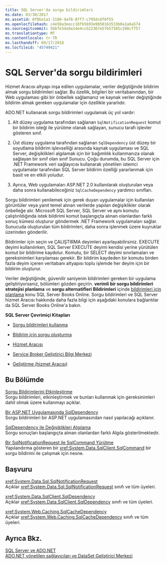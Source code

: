 ```yaml
---
title: SQL Server'da sorgu bildirimleri
ms.date: 03/30/2017
ms.assetid: 0f0ba1a1-3180-4af8-87f7-c795dc8f8f55
ms.openlocfilehash: c4e58a3eecc18fb5693e9850163533b0a1a6a574
ms.sourcegitcommit: 5bbfe34a9a14e4ccb22367e57b57585c208cf757
ms.translationtype: MT
ms.contentlocale: tr-TR
ms.lasthandoff: 09/17/2018
ms.locfileid: "45749421"
---
```

# <a name="query-notifications-in-sql-server"></a>SQL Server'da sorgu bildirimleri
Hizmet Aracısı altyapı inşa edilen uygulamalar, veriler değiştiğinde bildirim almak sorgu bildirimleri sağlar. Bu özellik, bilgileri bir veritabanından, bir Web uygulaması gibi bir önbellek sağlamanız ve kaynak veriler değiştiğinde bildirim almak gereken uygulamalar için özellikle yararlıdır.  
  
 ADO.NET kullanarak sorgu bildirimleri uygulamak üç yol vardır:  
  
1.  Alt düzey uygulama tarafından sağlanan `SqlNotificationRequest` komut bir bildirim isteği ile yürütme olanak sağlayan, sunucu tarafı işlevler gösteren sınıf.  
  
2.  Üst düzey uygulama tarafından sağlanan `SqlDependency` üst düzey bir soyutlama bildirim işlevselliği arasında kaynak uygulaması ve SQL Server, değişiklikleri algılamak için bir bağımlılık kullanmanıza olanak sağlayan bir sınıf olan sınıf Sunucu. Çoğu durumda, bu SQL Server için .NET Framework veri sağlayıcısı kullanarak yönetilen istemci uygulamalar tarafından SQL Server bildirim özelliği yararlanmak için basit ve en etkili yoludur.  
  
3.  Ayrıca, Web uygulamaları ASP.NET 2.0 kullanılarak oluşturulan veya daha sonra kullanabileceğiniz `SqlCacheDependency` yardımcı sınıfları.  
  
 Sorgu bildirimleri yenilemek için gerek duyan uygulamalar için kullanılan görüntüler veya yanıt temel alınan verilerde yapılan değişiklikler olarak önbelleğe alır. Microsoft SQL Server, SQL Server ve aynı komutu çalıştırıldığında istek bildirimi komut başlangıçta alınan olanlardan farklı sonuç kümesi oluşturur göndermek .NET Framework uygulamaları sağlar. Sunucuda oluşturulan tüm bildirimleri, daha sonra işlenmek üzere kuyruklar üzerinden gönderilir.  
  
 Bildirimler için seçin ve ÇALIŞTIRMA deyimleri ayarlayabilirsiniz. EXECUTE deyimi kullanılırken, SQL Server EXECUTE deyimi kendisi yerine yürütülen komut bir bildirime kaydolur. Komutu, bir SELECT deyimi sınırlamaları ve gereksinimleri karşılaması gerekir. Bir bildirim kaydeden bir komutu birden fazla deyim içeren veritabanı altyapısı toplu işlemde her deyim için bir bildirim oluşturur.  
  
 Veriler değiştiğinde, güvenilir saniyenin bildirimleri gereken bir uygulama geliştiriyorsanız, bölümleri gözden geçirin. **verimli bir sorgu bildirimleri stratejisi planlama** ve **sorgu alternatifleri Bildirimleri** içinde [bildirimleri için planlama](https://go.microsoft.com/fwlink/?LinkId=211984) konu SQL Server Books Online. Sorgu bildirimleri ve SQL Server hizmet Aracısı hakkında daha fazla bilgi için aşağıdaki konulara bağlantılar da SQL Server Books Online'a bakın.  
  
 **SQL Server Çevrimiçi Kitapları**  
  
-   [Sorgu bildirimleri kullanma](https://msdn.microsoft.com/library/ms175110.aspx)  
  
-   [Bildirim için sorgu oluşturma](https://msdn.microsoft.com/library/ms181122.aspx)  
  
-   [Hizmet Aracısı](https://msdn.microsoft.com/library/bb522889.aspx)  
  
-   [Service Broker Geliştirici Bilgi Merkezi](https://msdn.microsoft.com/library/ms166100.aspx)  
  
-   [Geliştirme (hizmet Aracısı)](https://msdn.microsoft.com/library/bb522908.aspx)  
  
## <a name="in-this-section"></a>Bu Bölümde  
 [Sorgu Bildirimlerini Etkinleştirme](../../../../../docs/framework/data/adonet/sql/enabling-query-notifications.md)  
 Sorgu bildirimleri, etkinleştirmek ve bunları kullanmak için gereksinimleri dahil olmak üzere kullanmayı açıklar.  
  
 [Bir ASP.NET Uygulamasında SqlDependency](../../../../../docs/framework/data/adonet/sql/sqldependency-in-an-aspnet-app.md)  
 Sorgu bildirimleri bir ASP.NET uygulamasından nasıl yapılacağı açıklanır.  
  
 [SqlDependency ile Değişiklikleri Algılama](../../../../../docs/framework/data/adonet/sql/detecting-changes-with-sqldependency.md)  
 Sorgu sonuçları başlangıçta alınan olanlardan farklı Algıla gösterilmektedir.  
  
 [Bir SqlNotificationRequest ile SqlCommand Yürütme](../../../../../docs/framework/data/adonet/sql/sqlcommand-execution-with-a-sqlnotificationrequest.md)  
 Yapılandırma gösteren bir <xref:System.Data.SqlClient.SqlCommand> bir sorgu bildirimi ile çalışmak için nesne.  
  
## <a name="reference"></a>Başvuru  
 <xref:System.Data.Sql.SqlNotificationRequest>  
 Açıklar <xref:System.Data.Sql.SqlNotificationRequest> sınıfı ve tüm üyeleri.  
  
 <xref:System.Data.SqlClient.SqlDependency>  
 Açıklar <xref:System.Data.SqlClient.SqlDependency> sınıfı ve tüm üyeleri.  
  
 <xref:System.Web.Caching.SqlCacheDependency>  
 Açıklar <xref:System.Web.Caching.SqlCacheDependency> sınıfı ve tüm üyeleri.  
  
## <a name="see-also"></a>Ayrıca Bkz.  
 [SQL Server ve ADO.NET](../../../../../docs/framework/data/adonet/sql/index.md)  
 [ADO.NET yönetilen sağlayıcıları ve DataSet Geliştirici Merkezi](https://go.microsoft.com/fwlink/?LinkId=217917)
